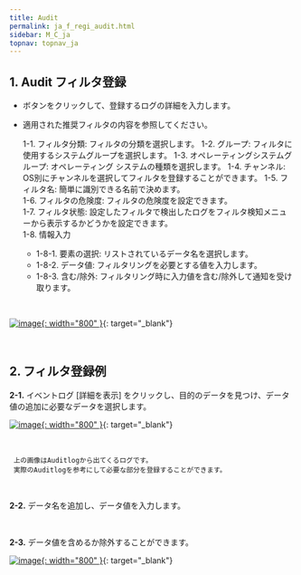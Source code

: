 ```yaml
---
title: Audit
permalink: ja_f_regi_audit.html
sidebar: M_C_ja
topnav: topnav_ja
---
```


## 1. Audit フィルタ登録
- ボタンをクリックして、登録するログの詳細を入力します。
- 適用された推奨フィルタの内容を参照してください。

     1-1. フィルタ分類: フィルタの分類を選択します。 
     1-2. グループ: フィルタに使用するシステムグループを選択します。
     1-3. オペレーティングシステムグループ: オペレーティング システムの種類を選択します。
     1-4. チャンネル: OS別にチャンネルを選択してフィルタを登録することができます。
     1-5. フィルタ名: 簡単に識別できる名前で決めます。  
     1-6. フィルタの危険度: フィルタの危険度を設定できます。  
     1-7. フィルタ状態: 設定したフィルタで検出したログをフィルタ検知メニューから表示するかどうかを設定できます。  
     1-8. 情報入力   
    - 1-8-1. 要素の選択: リストされているデータ名を選択します。
    - 1-8-2. データ値: フィルタリングを必要とする値を入力します。
    - 1-8-3. 含む/除外: フィルタリング時に入力値を含む/除外して通知を受け取ります。

<br />

 [![image](/docs/images/Manual/common/filter2/audit/ja/1.PNG){: width="800" }](/docs/images/Manual/common/filter2/audit/ja/1.PNG){: target="_blank"} 

 
<br />

## 2. フィルタ登録例 

**2-1.** イベントログ [詳細を表示] をクリックし、目的のデータを見つけ、データ値の追加に必要なデータを選択します。

 [![image](/docs/images/Manual/common/filter2/audit/ja/2.PNG){: width="800" }](/docs/images/Manual/common/filter2/audit/ja/2.PNG){: target="_blank"} 

<br />

     上の画像はAuditlogから出てくるログです。
     実際のAuditlogを参考にして必要な部分を登録することができます。

<br />

**2-2.** データ名を追加し、データ値を入力します。

<br />

**2-3.** データ値を含めるか除外することができます。

 [![image](/docs/images/Manual/common/filter2/audit/ja/3.PNG){: width="800" }](/docs/images/Manual/common/filter2/audit/ja/3.PNG){: target="_blank"} 